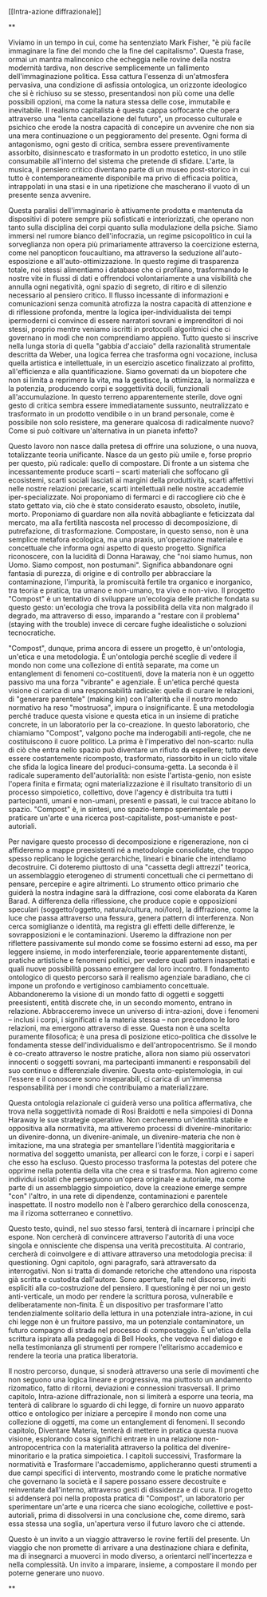 
[[Intra-azione diffrazionale]]

**

Viviamo in un tempo in cui, come ha sentenziato Mark Fisher, "è più facile immaginare la fine del mondo che la fine del capitalismo". Questa frase, ormai un mantra malinconico che echeggia nelle rovine della nostra modernità tardiva, non descrive semplicemente un fallimento dell'immaginazione politica. Essa cattura l'essenza di un'atmosfera pervasiva, una condizione di asfissia ontologica, un orizzonte ideologico che si è richiuso su se stesso, presentandosi non più come una delle possibili opzioni, ma come la natura stessa delle cose, immutabile e inevitabile. Il realismo capitalista è questa cappa soffocante che opera attraverso una "lenta cancellazione del futuro", un processo culturale e psichico che erode la nostra capacità di concepire un avvenire che non sia una mera continuazione o un peggioramento del presente. Ogni forma di antagonismo, ogni gesto di critica, sembra essere preventivamente assorbito, disinnescato e trasformato in un prodotto estetico, in uno stile consumabile all'interno del sistema che pretende di sfidare. L'arte, la musica, il pensiero critico diventano parte di un museo post-storico in cui tutto è contemporaneamente disponibile ma privo di efficacia politica, intrappolati in una stasi e in una ripetizione che mascherano il vuoto di un presente senza avvenire.

Questa paralisi dell'immaginario è attivamente prodotta e mantenuta da dispositivi di potere sempre più sofisticati e interiorizzati, che operano non tanto sulla disciplina dei corpi quanto sulla modulazione della psiche. Siamo immersi nel rumore bianco dell'infocrazia, un regime psicopolitico in cui la sorveglianza non opera più primariamente attraverso la coercizione esterna, come nel panopticon foucaultiano, ma attraverso la seduzione all'auto-esposizione e all'auto-ottimizzazione. In questo regime di trasparenza totale, noi stessi alimentiamo i database che ci profilano, trasformando le nostre vite in flussi di dati e offrendoci volontariamente a una visibilità che annulla ogni negatività, ogni spazio di segreto, di ritiro e di silenzio necessario al pensiero critico. Il flusso incessante di informazioni e comunicazioni senza comunità atrofizza la nostra capacità di attenzione e di riflessione profonda, mentre la logica iper-individualista dei tempi ipermoderni ci convince di essere narratori sovrani e imprenditori di noi stessi, proprio mentre veniamo iscritti in protocolli algoritmici che ci governano in modi che non comprendiamo appieno. Tutto questo si inscrive nella lunga storia di quella "gabbia d'acciaio" della razionalità strumentale descritta da Weber, una logica ferrea che trasforma ogni vocazione, inclusa quella artistica e intellettuale, in un esercizio ascetico finalizzato al profitto, all'efficienza e alla quantificazione. Siamo governati da un biopotere che non si limita a reprimere la vita, ma la gestisce, la ottimizza, la normalizza e la potenzia, producendo corpi e soggettività docili, funzionali all'accumulazione. In questo terreno apparentemente sterile, dove ogni gesto di critica sembra essere immediatamente sussunto, neutralizzato e trasformato in un prodotto vendibile o in un brand personale, come è possibile non solo resistere, ma generare qualcosa di radicalmente nuovo? Come si può coltivare un'alternativa in un pianeta infetto?

Questo lavoro non nasce dalla pretesa di offrire una soluzione, o una nuova, totalizzante teoria unificante. Nasce da un gesto più umile e, forse proprio per questo, più radicale: quello di compostare. Di fronte a un sistema che incessantemente produce scarti – scarti materiali che soffocano gli ecosistemi, scarti sociali lasciati ai margini della produttività, scarti affettivi nelle nostre relazioni precarie, scarti intellettuali nelle nostre accademie iper-specializzate. Noi proponiamo di fermarci e di raccogliere ciò che è stato gettato via, ciò che è stato considerato esausto, obsoleto, inutile, morto. Proponiamo di guardare non alla novità abbagliante e feticizzata dal mercato, ma alla fertilità nascosta nel processo di decomposizione, di putrefazione, di trasformazione. Compostare, in questo senso, non è una semplice metafora ecologica, ma una praxis, un'operazione materiale e concettuale che informa ogni aspetto di questo progetto. Significa riconoscere, con la lucidità di Donna Haraway, che "noi siamo humus, non Uomo. Siamo compost, non postumani". Significa abbandonare ogni fantasia di purezza, di origine e di controllo per abbracciare la contaminazione, l'impurità, la promiscuità fertile tra organico e inorganico, tra teoria e pratica, tra umano e non-umano, tra vivo e non-vivo. Il progetto "Compost" è un tentativo di sviluppare un'ecologia delle pratiche fondata su questo gesto: un'ecologia che trova la possibilità della vita non malgrado il degrado, ma attraverso di esso, imparando a "restare con il problema" (staying with the trouble) invece di cercare fughe idealistiche o soluzioni tecnocratiche.

"Compost", dunque, prima ancora di essere un progetto, è un'ontologia, un'etica e una metodologia. È un'ontologia perché sceglie di vedere il mondo non come una collezione di entità separate, ma come un entanglement di fenomeni co-costituenti, dove la materia non è un oggetto passivo ma una forza "vibrante" e agenziale. È un'etica perché questa visione ci carica di una responsabilità radicale: quella di curare le relazioni, di "generare parentele" (making kin) con l'alterità che il nostro mondo normativo ha reso "mostruosa", impura o insignificante. È una metodologia perché traduce questa visione e questa etica in un insieme di pratiche concrete, in un laboratorio per la co-creazione. In questo laboratorio, che chiamiamo "Compost", valgono poche ma inderogabili anti-regole, che ne costituiscono il cuore politico. La prima è l'imperativo del non-scarto: nulla di ciò che entra nello spazio può diventare un rifiuto da espellere; tutto deve essere costantemente ricomposto, trasformato, riassorbito in un ciclo vitale che sfida la logica lineare del produci-consuma-getta. La seconda è il radicale superamento dell'autorialità: non esiste l'artista-genio, non esiste l'opera finita e firmata; ogni materializzazione è il risultato transitorio di un processo simpoietico, collettivo, dove l'agency è distribuita tra tutti i partecipanti, umani e non-umani, presenti e passati, le cui tracce abitano lo spazio. "Compost" è, in sintesi, uno spazio-tempo sperimentale per praticare un'arte e una ricerca post-capitaliste, post-umaniste e post-autoriali.

Per navigare questo processo di decomposizione e rigenerazione, non ci affideremo a mappe preesistenti né a metodologie consolidate, che troppo spesso replicano le logiche gerarchiche, lineari e binarie che intendiamo decostruire. Ci doteremo piuttosto di una "cassetta degli attrezzi" teorica, un assemblaggio eterogeneo di strumenti concettuali che ci permettano di pensare, percepire e agire altrimenti. Lo strumento ottico primario che guiderà la nostra indagine sarà la diffrazione, così come elaborata da Karen Barad. A differenza della riflessione, che produce copie e opposizioni speculari (soggetto/oggetto, natura/cultura, noi/loro), la diffrazione, come la luce che passa attraverso una fessura, genera pattern di interferenza. Non cerca somiglianze o identità, ma registra gli effetti delle differenze, le sovrapposizioni e le contaminazioni. Useremo la diffrazione non per riflettere passivamente sul mondo come se fossimo esterni ad esso, ma per leggere insieme, in modo interferenziale, teorie apparentemente distanti, pratiche artistiche e fenomeni politici, per vedere quali pattern inaspettati e quali nuove possibilità possano emergere dal loro incontro. Il fondamento ontologico di questo percorso sarà il realismo agenziale baradiano, che ci impone un profondo e vertiginoso cambiamento concettuale. Abbandoneremo la visione di un mondo fatto di oggetti e soggetti preesistenti, entità discrete che, in un secondo momento, entrano in relazione. Abbracceremo invece un universo di intra-azioni, dove i fenomeni – inclusi i corpi, i significati e la materia stessa – non precedono le loro relazioni, ma emergono attraverso di esse. Questa non è una scelta puramente filosofica; è una presa di posizione etico-politica che dissolve le fondamenta stesse dell'individualismo e dell'antropocentrismo. Se il mondo è co-creato attraverso le nostre pratiche, allora non siamo più osservatori innocenti o soggetti sovrani, ma partecipanti immanenti e responsabili del suo continuo e differenziale divenire. Questa onto-epistemologia, in cui l'essere e il conoscere sono inseparabili, ci carica di un'immensa responsabilità per i mondi che contribuiamo a materializzare.

Questa ontologia relazionale ci guiderà verso una politica affermativa, che trova nella soggettività nomade di Rosi Braidotti e nella simpoiesi di Donna Haraway le sue strategie operative. Non cercheremo un'identità stabile e oppositiva alla normatività, ma attiveremo processi di divenire-minoritario: un divenire-donna, un divenire-animale, un divenire-materia che non è imitazione, ma una strategia per smantellare l'identità maggioritaria e normativa del soggetto umanista, per allearci con le forze, i corpi e i saperi che esso ha escluso. Questo processo trasforma la potestas del potere che opprime nella potentia della vita che crea e si trasforma. Non agiremo come individui isolati che perseguono un'opera originale e autoriale, ma come parte di un assemblaggio simpoietico, dove la creazione emerge sempre "con" l'altro, in una rete di dipendenze, contaminazioni e parentele inaspettate. Il nostro modello non è l'albero gerarchico della conoscenza, ma il rizoma sotterraneo e connettivo.

Questo testo, quindi, nel suo stesso farsi, tenterà di incarnare i principi che espone. Non cercherà di convincere attraverso l'autorità di una voce singola e onnisciente che dispensa una verità precostituita. Al contrario, cercherà di coinvolgere e di attivare attraverso una metodologia precisa: il questioning. Ogni capitolo, ogni paragrafo, sarà attraversato da interrogativi. Non si tratta di domande retoriche che attendono una risposta già scritta e custodita dall'autore. Sono aperture, falle nel discorso, inviti espliciti alla co-costruzione del pensiero. Il questioning è per noi un gesto anti-verticale, un modo per rendere la scrittura porosa, vulnerabile e deliberatamente non-finita. È un dispositivo per trasformare l'atto tendenzialmente solitario della lettura in una potenziale intra-azione, in cui chi legge non è un fruitore passivo, ma un potenziale contaminatore, un futuro compagno di strada nel processo di compostaggio. È un'etica della scrittura ispirata alla pedagogia di Bell Hooks, che vedeva nel dialogo e nella testimonianza gli strumenti per rompere l'elitarismo accademico e rendere la teoria una pratica liberatoria.

Il nostro percorso, dunque, si snoderà attraverso una serie di movimenti che non seguono una logica lineare e progressiva, ma piuttosto un andamento rizomatico, fatto di ritorni, deviazioni e connessioni trasversali. Il primo capitolo, Intra-azione diffrazionale, non si limiterà a esporre una teoria, ma tenterà di calibrare lo sguardo di chi legge, di fornire un nuovo apparato ottico e ontologico per iniziare a percepire il mondo non come una collezione di oggetti, ma come un entanglement di fenomeni. Il secondo capitolo, Diventare Materia, tenterà di mettere in pratica questa nuova visione, esplorando cosa significhi entrare in una relazione non-antropocentrica con la materialità attraverso la politica del divenire-minoritario e la pratica simpoietica. I capitoli successivi, Trasformare la normatività e Trasformare l'accademismo, applicheranno questi strumenti a due campi specifici di intervento, mostrando come le pratiche normative che governano la società e il sapere possano essere decostruite e reinventate dall'interno, attraverso gesti di dissidenza e di cura. Il progetto si addenserà poi nella proposta pratica di "Compost", un laboratorio per sperimentare un'arte e una ricerca che siano ecologiche, collettive e post-autoriali, prima di dissolversi in una conclusione che, come diremo, sarà essa stessa una soglia, un'apertura verso il futuro lavoro che ci attende.

Questo è un invito a un viaggio attraverso le rovine fertili del presente. Un viaggio che non promette di arrivare a una destinazione chiara e definita, ma di insegnarci a muoverci in modo diverso, a orientarci nell'incertezza e nella complessità. Un invito a imparare, insieme, a compostare il mondo per poterne generare uno nuovo.

**